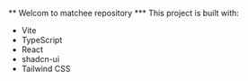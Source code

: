 ** Welcom to matchee repository 
*** This project is built with:

- Vite
- TypeScript
- React
- shadcn-ui
- Tailwind CSS


